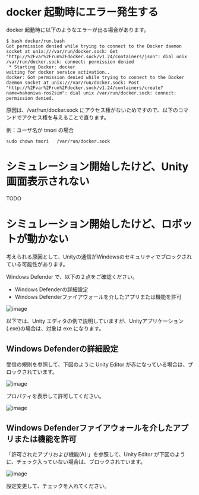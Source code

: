 # docker 起動時にエラー発生する

docker 起動時に以下のようなエラーが出る場合があります。

```
$ bash docker/run.bash
Got permission denied while trying to connect to the Docker daemon socket at unix:///var/run/docker.sock: Get "http://%2Fvar%2Frun%2Fdocker.sock/v1.24/containers/json": dial unix /var/run/docker.sock: connect: permission denied
 * Starting Docker: docker                                                                                              waiting for docker service activation..
docker: Got permission denied while trying to connect to the Docker daemon socket at unix:///var/run/docker.sock: Post "http://%2Fvar%2Frun%2Fdocker.sock/v1.24/containers/create?name=hakoniwa-ros2sim": dial unix /var/run/docker.sock: connect: permission denied.
```

原因は、/var/run/docker.sock にアクセス権がないためですので、以下のコマンドでアクセス権を与えることで直ります。

例：ユーザ名が tmori の場合

```
sudo chown tmori   /var/run/docker.sock
```

# シミュレーション開始したけど、Unity画面表示されない

TODO

# シミュレーション開始したけど、ロボットが動かない

考えられる原因として、Unityの通信がWindowsのセキュリティでブロックされている可能性があります。

Windows Defender で、以下の２点をご確認ください。

* Windows Defenderの詳細設定
* Windows Defenderファイアウォールを介したアプリまたは機能を許可

![image](https://github.com/toppers/hakoniwa-document/assets/164193/a1391548-bb19-4bc3-bdca-234fe9cfccc2)


以下では、Unity エディタの例で説明していますが、Unityアプリケーション(.exe)の場合は、対象は exe になります。

## Windows Defenderの詳細設定

受信の規則を参照して、下図のように Unity Editor が赤になっている場合は、ブロックされています。

![image](https://github.com/toppers/hakoniwa-document/assets/164193/c9508004-bf11-49f2-9720-9ff430bab95a)

プロパティを表示して許可してください。

![image](https://github.com/toppers/hakoniwa-document/assets/164193/692dd3ad-3c7d-46d7-b24c-418e09f1d318)

## Windows Defenderファイアウォールを介したアプリまたは機能を許可

「許可されたアプリおよび機能(A):」を参照して、Unity Editor が下図のように、チェック入っていない場合は、ブロックされています。

![image](https://github.com/toppers/hakoniwa-document/assets/164193/1a5d1e5a-015a-4948-bef4-50c6979d80e1)

設定変更して、チェックを入れてください。
